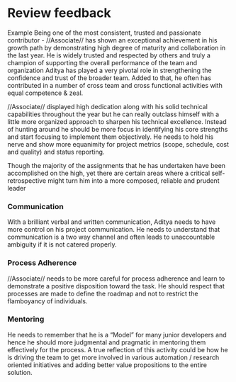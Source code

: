 # Review feedback

Example
Being one of the most consistent, trusted and passionate contributor - //Associate// has shown an exceptional achievement in his growth path by demonstrating high degree of maturity and collaboration  in the last year. He is widely trusted and respected by others and truly a champion of supporting the overall performance of the team and organization  Aditya has played a very pivotal role in strengthening the confidence and trust of the broader team. Added to that, he often has contributed in a number of cross team and cross functional activities with equal competence & zeal.

//Associate// displayed high dedication along with his solid technical capabilities throughout the year but he can really outclass himself with a little more organized approach to sharpen his technical excellence. Instead of hunting around he should be more focus in identifying his core strengths and start focusing to implement them objectively. He needs to hold his nerve and show more equanimity for project metrics (scope, schedule, cost and quality) and status reporting.  

Though the majority of the assignments that he has undertaken have been accomplished on the high, yet there are certain areas where a critical self-retrospective might turn him into a more composed, reliable and prudent leader

### Communication
With a brilliant verbal and written communication, Aditya needs to have more control on his project communication.  He needs to understand that communication is a two way channel and often leads to unaccountable ambiguity if it is not catered properly.
### Process Adherence
//Associate// needs to be more careful for process adherence and learn to demonstrate a positive disposition toward the task. He should respect that processes are made to define the roadmap and not to restrict the flamboyancy of individuals.
### Mentoring
He needs to remember that he is a “Model” for many junior developers and hence he should more judgmental and pragmatic in mentoring them effectively for the process. A true reflection of this activity could be how he is driving the team to get more involved in various automation / research oriented initiatives and adding better value propositions to the entire solution.